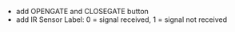 - add OPENGATE and CLOSEGATE button
- add IR Sensor Label: 0 = signal received, 1 = signal not received